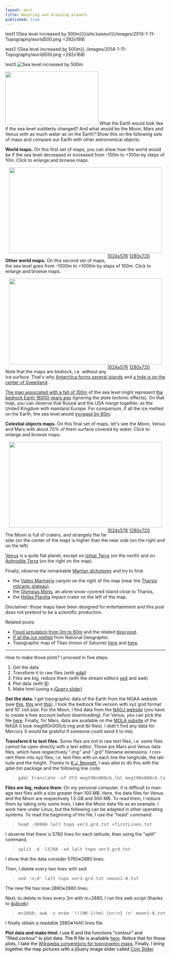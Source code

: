```yaml
---
layout: post
title: Watering and draining planets
published: true
---
```

test1
![Sea level increased by 500m]({{site.baseurl}}/images/2014-1-11-Topography/world500.png =292x168) 

test2
![Sea level increased by 500m](../images/2014-1-11-Topography/world500.png =292x168) 

test3
![Sea level increased by 500m](https://ahstat.github.io/images/2014-1-11-Topography/world500.png) 

<img class="alignleft" alt="" src="http://ahstat.files.wordpress.com/2013/12/monde500.png" width="292" height="168" />
What the Earth would look like if the sea level suddenly changed? 
And what would be the Moon, Mars and Venus with as much water as on the Earth?
Show this on the following sets of maps and compare our Earth with other 
astronomical objects.

<strong>World maps.</strong> On this first set of maps, you can show how the
world would be if the sea level decreased or increased from -100m to +100m by
steps of 10m. Click to enlarge and browse maps.
<p style="text-align: center;"><a href="http://math.univ-lyon1.fr/homes-www/huet/documents/2-topography/monde100-1280.html" target="_blank"><img class="aligncenter" style="margin-bottom: 0;" alt="" src="http://ahstat.files.wordpress.com/2013/12/monde100.png" width="480" height="270" /></a><span style="float: right; margin-right: 50px;"><a href="http://math.univ-lyon1.fr/homes-www/huet/documents/2-topography/monde100-1024.html" target="_blank">1024x576</a>  <a href="http://math.univ-lyon1.fr/homes-www/huet/documents/2-topography/monde100-1280.html" target="_blank">1280x720</a></span></p>
<strong>Other world maps.</strong> On this second set of maps, the sea level goes from -1000m to +1000m by steps of 100m. Click to enlarge and browse maps.
<p style="text-align: center;"><a href="http://math.univ-lyon1.fr/homes-www/huet/documents/2-topography/monde1000-1280.html" target="_blank"><img class="aligncenter" style="margin-bottom: 0;" alt="" src="http://ahstat.files.wordpress.com/2013/12/monde500.png" width="480" height="270" /></a><span style="float: right; margin-right: 50px;"><a href="http://math.univ-lyon1.fr/homes-www/huet/documents/2-topography/monde1000-1024.html" target="_blank">1024x576</a>  <a href="http://math.univ-lyon1.fr/homes-www/huet/documents/2-topography/monde1000-1280.html" target="_blank">1280x720</a></span></p>
Note that the maps are bedrock, i.e. without any ice surface. That's why <a href="http://nsidc.org/data/atlas/news/bedrock_elevation.html" target="_blank">Antarctica forms several islands</a> and <a title="Greenland ice sheet and bedrock" href="http://en.wikipedia.org/wiki/Greenland_ice_sheet" target="_blank">a hole is on the center of Greenland</a>.

<a title="Map with a fall of 100m of the sea level" href="http://math.univ-lyon1.fr/homes-www/huet/documents/2-topography/monde/sorties1920/monde-100.png" target="_blank">The map associated with a fall of 100m</a> of the sea level might represent <a title="Post glacial sea level rise" href="http://commons.wikimedia.org/wiki/File:Post-Glacial_Sea_Level.png" target="_blank">the bedrock Earth 18000 years ago</a> (ignoring the plate tectonic effects). On that map, you can observe that Russia and the USA merge together, as the United Kingdom with mainland Europe. For comparison, if all the ice melted on the Earth, the sea level would <a title="Map with a rise of 60m of the sea level" href="http://math.univ-lyon1.fr/homes-www/huet/documents/2-topography/monde/sorties1920/monde60.png" target="_blank">increase by 60m</a>.

<strong>Celestial objects maps.</strong> On this final set of maps, let's see the Moon, Venus and Mars with about 70% of them surface covered by water. Click to enlarge and browse maps.
<p style="text-align: center;"><a href="http://math.univ-lyon1.fr/homes-www/huet/documents/2-topography/astres-1280.html" target="_blank"><img class="aligncenter" style="margin-bottom: 0;" alt="" src="http://ahstat.files.wordpress.com/2013/12/lune3051.png" width="480" height="270" /></a><span style="float: right; margin-right: 50px;"><a href="http://math.univ-lyon1.fr/homes-www/huet/documents/2-topography/astres-1024.html" target="_blank">1024x576</a>  <a href="http://math.univ-lyon1.fr/homes-www/huet/documents/2-topography/astres-1280.html" target="_blank">1280x720</a></span></p>
The Moon is full of craters, and strangely the far side (on the center of the map) is higher than the near side (on the right and on the left).

<a title="Watered Venus" href="http://math.univ-lyon1.fr/homes-www/huet/documents/2-topography/astres/sorties1920/venus965.png" target="_blank">Venus</a> is a quite flat planet, except on <a title="Ishtar Terra wiki page" href="http://en.wikipedia.org/wiki/Ishtar_Terra" target="_blank">Ishtar Terra</a> (on the north) and on <a title=" Aphrodite Terra wiki page" href="http://en.wikipedia.org/wiki/Aphrodite_Terra" target="_blank">Aphrodite Terra</a> (on the right on the map).

Finally, observe the remarkable <a title="Watered Mars" href="http://math.univ-lyon1.fr/homes-www/huet/documents/2-topography/astres/sorties1920/mars1436.png" target="_blank">Martian dichotomy</a> and try to find:
<ul>
	<li>the <a title="Valles Marineris wiki page" href="http://en.wikipedia.org/wiki/Valles_Marineris" target="_blank">Valles Marineris</a> canyon on the right of the map (near the <a title="Tharsis volcanic plateau wiki page" href="http://en.wikipedia.org/wiki/Tharsis" target="_blank">Tharsis volcanic plateau</a>),</li>
	<li>the <a title="Olympus Mons wiki page" href="http://en.wikipedia.org/wiki/Olympus_Mons" target="_blank">Olympus Mons</a>, an alone snow-covered island close to Tharsis,</li>
	<li>the <a title="Hellas Planitia wiki page" href="http://en.wikipedia.org/wiki/Hellas_Planitia" target="_blank">Hellas Planitia</a> impact crater on the left of the map.</li>
</ul>
Disclaimer: those maps have been designed for entertainment and this post does not pretend to be a scientific production.

Related posts:
<ul>
	<li><a title="Flood simulation" href="http://flood.firetree.net/" target="_blank">Flood simulation from 0m to 60m</a> and the related <a title="Flood simulation blog post" href="http://blog.firetree.net/2006/05/18/more-about-flood-maps/" target="_blank">blog post</a>.</li>
	<li><a title="If all the ice melted" href="http://ngm.nationalgeographic.com/2013/09/rising-seas/if-ice-melted-map" target="_blank">If all the ice melted</a> from National Geographic.</li>
	<li>Topographic map of Titan (moon of Saturne) <a title="Hypsometry of Titan" href="http://www.sciencedirect.com/science/article/pii/S0019103510003817" target="_blank">here</a> and <a title="Topographic map of Titan" href="http://www.jpl.nasa.gov/news/news.php?release=2013-161" target="_blank">here</a>.</li>
</ul>

<hr />

How to make those plots? I proceed in five steps.
<ol>
	<li>Get the data</li>
	<li>Transform it to raw files (with <a title="Official GDAL page" href="http://www.gdal.org/" target="_blank">gdal</a>)</li>
	<li>Files are big, reduce them (with the stream editors <a title="Official sed page" href="http://www.gnu.org/software/sed/" target="_blank">sed</a> and awk)</li>
	<li>Plot data (with <a title="Official R page" href="http://www.r-project.org/" target="_blank">R</a>)</li>
	<li>Make html (using a <a title="Coin Slider page" href="http://workshop.rs/projects/coin-slider/" target="_blank">jQuery slider</a>)</li>
</ol>
<p lang="en"><strong>Get the data.</strong> I get topographic data of the Earth from the NOAA website (see <a title="Main page to download datafiles" href="http://www.ngdc.noaa.gov/mgg/global/global.html" target="_blank">this</a>, <a title="Page to dowload lower resolution topographic maps" href="http://www.ngdc.noaa.gov/mgg/gdas/gd_designagrid.html" target="_blank">this</a> and <a title="Page to dowload custom grids using the mouse" href="http://maps.ngdc.noaa.gov/viewers/wcs-client/" target="_blank">this</a>). I took the bedrock file version with xyz grid format and 10' cell size. For the Moon, I find data from the <a title="Get Moon data" href="http://www.miz.nao.ac.jp/rise-pub/en/content/pub-data/topo_grid" target="_blank">NAOJ website</a> (you have to create a free account before downloading). For Venus, you can pick the file <a title="Get Venus data" href="http://math.univ-lyon1.fr/homes-www/huet/documents/2-topography/Magellan_GTDR.grd.bz2" target="_blank">here</a>. Finally, for Mars, data are available on the <a title="Get Mars data" href="http://pds-geosciences.wustl.edu/missions/mgs/megdr.html" target="_blank">MOLA subsite</a> of the NASA (I took megt90n000cb img and lbl files). I didn't find any data for Mercury (I would be grateful if someone could send it to me).</p>
<p lang="en"><strong>Transform it to text files.</strong> Some files are not in raw text files, i.e. some files cannot be open directly with a text editor. Those are Mars and Venus data files, which have respectively ".img" and ".grd" filename extensions. I convert them into xyz files, i.e. text files with on each line the longitude, the latitude and the height. Thanks to <a title="Post asking how to convert img to xyz files" href="http://geoweb.rsl.wustl.edu/community/index.php?/topic/236-opening-img-binary-files-bis/" target="_blank">K.J. Bennett</a>, I was able to do this with the gdal-bin package and the following line code.</p>

<blockquote>
<pre style="text-align: center;">gdal_translate -of XYZ megt90n000cb.lbl megt90n000cb.txt</pre>
</blockquote>
<p lang="en"><strong>Files are big, reduce them. </strong>On my personal computer, it is difficult to manage text files with a size greater than 100 MB. Here, the data files for Venus and the Moon are respectively 1.5 GB and 500 MB. To read them, I reduce them by taking only some lines. I take the Moon data file as an example. I work here under Linux, but the following can be adapted in other operating systems. To read the beginning of the file, I use the "head" command:</p>

<blockquote>
<pre>head -30000 lalt_topo_ver3.grd.txt &gt;firstLines.txt</pre>
</blockquote>
I observe that there is 5760 lines for each latitude, then using the "split" command,
<blockquote>
<pre>split -d -l5760 -a4 lalt_topo_ver3.grd.txt</pre>
</blockquote>
I show that the data consider 5760<b>×</b>2880 lines.
<p lang="en">Then, I delete every two lines with sed:</p>

<blockquote>
<pre>sed 'n;d' lalt_topo_ver3.grd.txt &gt;moon1-0.txt</pre>
</blockquote>
<p lang="en">The new file has now 2880<b>×</b>2880 lines.</p>
Next, to delete m lines every 2m with m=2880, I run this awk script (thanks to <a title="How to delete m lines every 2m" href="http://www.commentcamarche.net/forum/affich-27923467-suppression-de-m-lignes-modulo-2m-avec-sed" target="_blank">dubcek</a>):
<blockquote>
<pre style="margin-bottom: 0;">m=2880; awk -v m=$m '!((NR-1)%m) {n=!n} !n' moon1-0.txt &gt;moon1-1.txt</pre>
</blockquote>
<p lang="en">I finally obtain a readable 2880<b>×</b>1440 lines file.</p>
<p lang="en"><strong>Plot data and make html. </strong><span style="color: #000000;">I use R and the functions "contour" and "filled.contour" to plot data. The R file is available <a title="R plotting file" href="http://math.univ-lyon1.fr/homes-www/huet/documents/2-topography/topography-global.R" target="_blank">here</a>. Notice that for those plots, I take the <a title="Wikipedia conventions for topographic maps" href="http://en.wikipedia.org/wiki/Wikipedia:WikiProject_Maps/Conventions/Topographic_maps" target="_blank">Wikipedia conventions for topographic maps</a>. Finally, I bring together the map pictures with a jQuery image slider called <a title="Coin Slider page" href="http://workshop.rs/projects/coin-slider/" target="_blank">Coin Slider</a>.</span></p>
